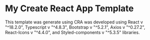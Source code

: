 # My Create React App Template 

This template was generate using CRA was developed using React v "^18.2.0", Typescript v "^4.8.3", Bootstrap v "^5.2.1", Axios v "^0.27.2", React-Icons v "^4.4.0", and Styled-components v "^5.3.5" libraries.
